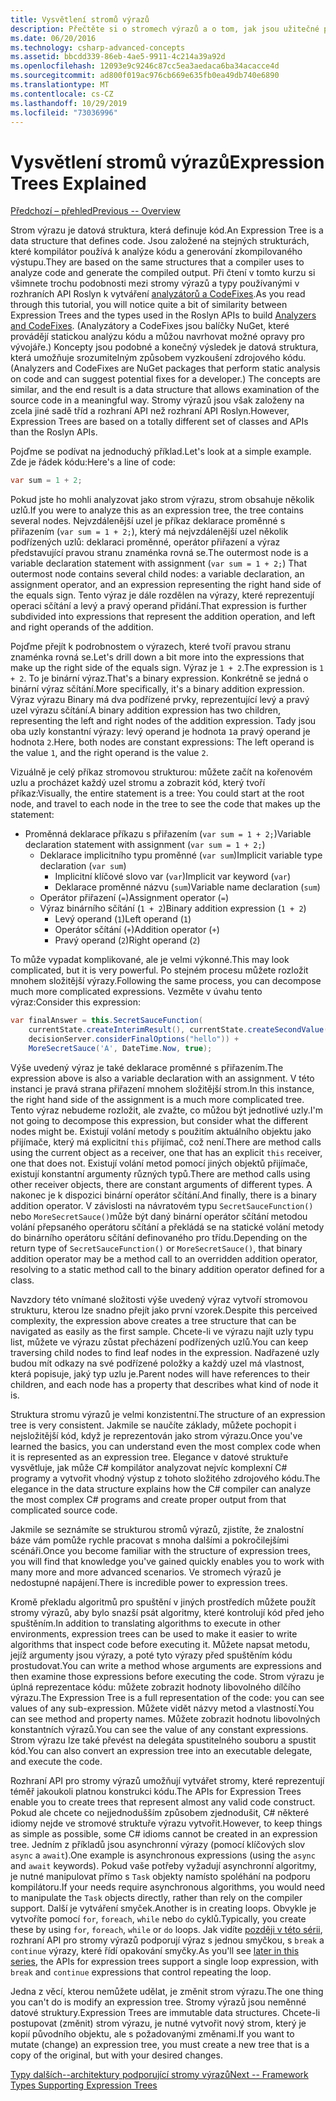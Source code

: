 ```yaml
---
title: Vysvětlení stromů výrazů
description: Přečtěte si o stromech výrazů a o tom, jak jsou užitečné při překladu algoritmů pro externí spuštění a kontrolu kódu před jeho provedením.
ms.date: 06/20/2016
ms.technology: csharp-advanced-concepts
ms.assetid: bbcdd339-86eb-4ae5-9911-4c214a39a92d
ms.openlocfilehash: 12093e9c9246c87cc5ea3aedaca6ba34acacce4d
ms.sourcegitcommit: ad800f019ac976cb669e635fb0ea49db740e6890
ms.translationtype: MT
ms.contentlocale: cs-CZ
ms.lasthandoff: 10/29/2019
ms.locfileid: "73036996"
---
```

# <a name="expression-trees-explained"></a><span data-ttu-id="a6a88-103">Vysvětlení stromů výrazů</span><span class="sxs-lookup"><span data-stu-id="a6a88-103">Expression Trees Explained</span></span>

[<span data-ttu-id="a6a88-104">Předchozí – přehled</span><span class="sxs-lookup"><span data-stu-id="a6a88-104">Previous -- Overview</span></span>](expression-trees.md)

<span data-ttu-id="a6a88-105">Strom výrazu je datová struktura, která definuje kód.</span><span class="sxs-lookup"><span data-stu-id="a6a88-105">An Expression Tree is a data structure that defines code.</span></span> <span data-ttu-id="a6a88-106">Jsou založené na stejných strukturách, které kompilátor používá k analýze kódu a generování zkompilovaného výstupu.</span><span class="sxs-lookup"><span data-stu-id="a6a88-106">They are based on the same structures that a compiler uses to analyze code and generate the compiled output.</span></span> <span data-ttu-id="a6a88-107">Při čtení v tomto kurzu si všimnete trochu podobnosti mezi stromy výrazů a typy používanými v rozhraních API Roslyn k vytváření [analyzátorů a CodeFixes](https://github.com/dotnet/roslyn-analyzers).</span><span class="sxs-lookup"><span data-stu-id="a6a88-107">As you read through this tutorial, you will notice quite a bit of similarity between Expression Trees and the types used in the Roslyn APIs to build [Analyzers and CodeFixes](https://github.com/dotnet/roslyn-analyzers).</span></span>
<span data-ttu-id="a6a88-108">(Analyzátory a CodeFixes jsou balíčky NuGet, které provádějí statickou analýzu kódu a můžou navrhovat možné opravy pro vývojáře.) Koncepty jsou podobné a konečný výsledek je datová struktura, která umožňuje srozumitelným způsobem vyzkoušení zdrojového kódu.</span><span class="sxs-lookup"><span data-stu-id="a6a88-108">(Analyzers and CodeFixes are NuGet packages that perform static analysis on code and can suggest potential fixes for a developer.) The concepts are similar, and the end result is a data structure that allows examination of the source code in a meaningful way.</span></span> <span data-ttu-id="a6a88-109">Stromy výrazů jsou však založeny na zcela jiné sadě tříd a rozhraní API než rozhraní API Roslyn.</span><span class="sxs-lookup"><span data-stu-id="a6a88-109">However, Expression Trees are based on a totally different set of classes and APIs than the Roslyn APIs.</span></span>

<span data-ttu-id="a6a88-110">Pojďme se podívat na jednoduchý příklad.</span><span class="sxs-lookup"><span data-stu-id="a6a88-110">Let's look at a simple example.</span></span>
<span data-ttu-id="a6a88-111">Zde je řádek kódu:</span><span class="sxs-lookup"><span data-stu-id="a6a88-111">Here's a line of code:</span></span>

```csharp
var sum = 1 + 2;
```

<span data-ttu-id="a6a88-112">Pokud jste ho mohli analyzovat jako strom výrazu, strom obsahuje několik uzlů.</span><span class="sxs-lookup"><span data-stu-id="a6a88-112">If you were to analyze this as an expression tree, the tree contains several nodes.</span></span>
<span data-ttu-id="a6a88-113">Nejvzdálenější uzel je příkaz deklarace proměnné s přiřazením (`var sum = 1 + 2;`), který má nejvzdálenější uzel několik podřízených uzlů: deklaraci proměnné, operátor přiřazení a výraz představující pravou stranu znaménka rovná se.</span><span class="sxs-lookup"><span data-stu-id="a6a88-113">The outermost node is a variable declaration statement with assignment (`var sum = 1 + 2;`) That outermost node contains several child nodes: a variable declaration, an assignment operator, and an expression representing the right hand side of the equals sign.</span></span> <span data-ttu-id="a6a88-114">Tento výraz je dále rozdělen na výrazy, které reprezentují operaci sčítání a levý a pravý operand přidání.</span><span class="sxs-lookup"><span data-stu-id="a6a88-114">That expression is further subdivided into expressions that represent the addition operation, and left and right operands of the addition.</span></span>

<span data-ttu-id="a6a88-115">Pojďme přejít k podrobnostem o výrazech, které tvoří pravou stranu znaménka rovná se.</span><span class="sxs-lookup"><span data-stu-id="a6a88-115">Let's drill down a bit more into the expressions that make up the right side of the equals sign.</span></span>
<span data-ttu-id="a6a88-116">Výraz je `1 + 2`.</span><span class="sxs-lookup"><span data-stu-id="a6a88-116">The expression is `1 + 2`.</span></span> <span data-ttu-id="a6a88-117">To je binární výraz.</span><span class="sxs-lookup"><span data-stu-id="a6a88-117">That's a binary expression.</span></span> <span data-ttu-id="a6a88-118">Konkrétně se jedná o binární výraz sčítání.</span><span class="sxs-lookup"><span data-stu-id="a6a88-118">More specifically, it's a binary addition expression.</span></span> <span data-ttu-id="a6a88-119">Výraz výrazu Binary má dva podřízené prvky, reprezentující levý a pravý uzel výrazu sčítání.</span><span class="sxs-lookup"><span data-stu-id="a6a88-119">A binary addition expression has two children, representing the left and right nodes of the addition expression.</span></span> <span data-ttu-id="a6a88-120">Tady jsou oba uzly konstantní výrazy: levý operand je hodnota `1`a pravý operand je hodnota `2`.</span><span class="sxs-lookup"><span data-stu-id="a6a88-120">Here, both nodes are constant expressions: The left operand is the value `1`, and the right operand is the value `2`.</span></span>

<span data-ttu-id="a6a88-121">Vizuálně je celý příkaz stromovou strukturou: můžete začít na kořenovém uzlu a procházet každý uzel stromu a zobrazit kód, který tvoří příkaz:</span><span class="sxs-lookup"><span data-stu-id="a6a88-121">Visually, the entire statement is a tree: You could start at the root node, and travel to each node in the tree to see the code that makes up the statement:</span></span>

- <span data-ttu-id="a6a88-122">Proměnná deklarace příkazu s přiřazením (`var sum = 1 + 2;`)</span><span class="sxs-lookup"><span data-stu-id="a6a88-122">Variable declaration statement with assignment (`var sum = 1 + 2;`)</span></span>
  - <span data-ttu-id="a6a88-123">Deklarace implicitního typu proměnné (`var sum`)</span><span class="sxs-lookup"><span data-stu-id="a6a88-123">Implicit variable type declaration (`var sum`)</span></span>
    - <span data-ttu-id="a6a88-124">Implicitní klíčové slovo var (`var`)</span><span class="sxs-lookup"><span data-stu-id="a6a88-124">Implicit var keyword (`var`)</span></span>
    - <span data-ttu-id="a6a88-125">Deklarace proměnné názvu (`sum`)</span><span class="sxs-lookup"><span data-stu-id="a6a88-125">Variable name declaration (`sum`)</span></span>
  - <span data-ttu-id="a6a88-126">Operátor přiřazení (`=`)</span><span class="sxs-lookup"><span data-stu-id="a6a88-126">Assignment operator (`=`)</span></span>
  - <span data-ttu-id="a6a88-127">Výraz binárního sčítání (`1 + 2`)</span><span class="sxs-lookup"><span data-stu-id="a6a88-127">Binary addition expression (`1 + 2`)</span></span>
    - <span data-ttu-id="a6a88-128">Levý operand (`1`)</span><span class="sxs-lookup"><span data-stu-id="a6a88-128">Left operand (`1`)</span></span>
    - <span data-ttu-id="a6a88-129">Operátor sčítání (`+`)</span><span class="sxs-lookup"><span data-stu-id="a6a88-129">Addition operator (`+`)</span></span>
    - <span data-ttu-id="a6a88-130">Pravý operand (`2`)</span><span class="sxs-lookup"><span data-stu-id="a6a88-130">Right operand (`2`)</span></span>

<span data-ttu-id="a6a88-131">To může vypadat komplikované, ale je velmi výkonné.</span><span class="sxs-lookup"><span data-stu-id="a6a88-131">This may look complicated, but it is very powerful.</span></span> <span data-ttu-id="a6a88-132">Po stejném procesu můžete rozložit mnohem složitější výrazy.</span><span class="sxs-lookup"><span data-stu-id="a6a88-132">Following the same process, you can decompose much more complicated expressions.</span></span> <span data-ttu-id="a6a88-133">Vezměte v úvahu tento výraz:</span><span class="sxs-lookup"><span data-stu-id="a6a88-133">Consider this expression:</span></span>

```csharp
var finalAnswer = this.SecretSauceFunction(
    currentState.createInterimResult(), currentState.createSecondValue(1, 2),
    decisionServer.considerFinalOptions("hello")) +
    MoreSecretSauce('A', DateTime.Now, true);
```

<span data-ttu-id="a6a88-134">Výše uvedený výraz je také deklarace proměnné s přiřazením.</span><span class="sxs-lookup"><span data-stu-id="a6a88-134">The expression above is also a variable declaration with an assignment.</span></span>
<span data-ttu-id="a6a88-135">V této instanci je pravá strana přiřazení mnohem složitější strom.</span><span class="sxs-lookup"><span data-stu-id="a6a88-135">In this instance, the right hand side of the assignment is a much more complicated tree.</span></span>
<span data-ttu-id="a6a88-136">Tento výraz nebudeme rozložit, ale zvažte, co můžou být jednotlivé uzly.</span><span class="sxs-lookup"><span data-stu-id="a6a88-136">I'm not going to decompose this expression, but consider what the different nodes might be.</span></span> <span data-ttu-id="a6a88-137">Existují volání metody s použitím aktuálního objektu jako přijímače, který má explicitní `this` přijímač, což není.</span><span class="sxs-lookup"><span data-stu-id="a6a88-137">There are method calls using the current object as a receiver, one that has an explicit `this` receiver, one that does not.</span></span> <span data-ttu-id="a6a88-138">Existují volání metod pomocí jiných objektů přijímače, existují konstantní argumenty různých typů.</span><span class="sxs-lookup"><span data-stu-id="a6a88-138">There are method calls using other receiver objects, there are constant arguments of different types.</span></span> <span data-ttu-id="a6a88-139">A nakonec je k dispozici binární operátor sčítání.</span><span class="sxs-lookup"><span data-stu-id="a6a88-139">And finally, there is a binary addition operator.</span></span> <span data-ttu-id="a6a88-140">V závislosti na návratovém typu `SecretSauceFunction()` nebo `MoreSecretSauce()`může být daný binární operátor sčítání metodou volání přepsaného operátoru sčítání a překládá se na statické volání metody do binárního operátoru sčítání definovaného pro třídu.</span><span class="sxs-lookup"><span data-stu-id="a6a88-140">Depending on the return type of `SecretSauceFunction()` or `MoreSecretSauce()`, that binary addition operator may be a method call to an overridden addition operator, resolving to a static method call to the binary addition operator defined for a class.</span></span>

<span data-ttu-id="a6a88-141">Navzdory této vnímané složitosti výše uvedený výraz vytvoří stromovou strukturu, kterou lze snadno přejít jako první vzorek.</span><span class="sxs-lookup"><span data-stu-id="a6a88-141">Despite this perceived complexity, the expression above creates a tree structure that can be navigated as easily as the first sample.</span></span> <span data-ttu-id="a6a88-142">Chcete-li ve výrazu najít uzly typu list, můžete ve výrazu zůstat přecházení podřízených uzlů.</span><span class="sxs-lookup"><span data-stu-id="a6a88-142">You can keep traversing child nodes to find leaf nodes in the expression.</span></span> <span data-ttu-id="a6a88-143">Nadřazené uzly budou mít odkazy na své podřízené položky a každý uzel má vlastnost, která popisuje, jaký typ uzlu je.</span><span class="sxs-lookup"><span data-stu-id="a6a88-143">Parent nodes will have references to their children, and each node has a property that describes what kind of node it is.</span></span>

<span data-ttu-id="a6a88-144">Struktura stromu výrazů je velmi konzistentní.</span><span class="sxs-lookup"><span data-stu-id="a6a88-144">The structure of an expression tree is very consistent.</span></span> <span data-ttu-id="a6a88-145">Jakmile se naučíte základy, můžete pochopit i nejsložitější kód, když je reprezentován jako strom výrazu.</span><span class="sxs-lookup"><span data-stu-id="a6a88-145">Once you've learned the basics, you can understand even the most complex code when it is represented as an expression tree.</span></span> <span data-ttu-id="a6a88-146">Elegance v datové struktuře vysvětluje, jak může C# kompilátor analyzovat nejvíc komplexní C# programy a vytvořit vhodný výstup z tohoto složitého zdrojového kódu.</span><span class="sxs-lookup"><span data-stu-id="a6a88-146">The elegance in the data structure explains how the C# compiler can analyze the most complex C# programs and create proper output from that complicated source code.</span></span>

<span data-ttu-id="a6a88-147">Jakmile se seznámíte se strukturou stromů výrazů, zjistíte, že znalostní báze vám pomůže rychle pracovat s mnoha dalšími a pokročilejšími scénáři.</span><span class="sxs-lookup"><span data-stu-id="a6a88-147">Once you become familiar with the structure of expression trees, you will find that knowledge you've gained quickly enables you to work with many more and more advanced scenarios.</span></span> <span data-ttu-id="a6a88-148">Ve stromech výrazů je nedostupné napájení.</span><span class="sxs-lookup"><span data-stu-id="a6a88-148">There is incredible power to expression trees.</span></span>

<span data-ttu-id="a6a88-149">Kromě překladu algoritmů pro spuštění v jiných prostředích můžete použít stromy výrazů, aby bylo snazší psát algoritmy, které kontrolují kód před jeho spuštěním.</span><span class="sxs-lookup"><span data-stu-id="a6a88-149">In addition to translating algorithms to execute in other environments, expression trees can be used to make it easier to write algorithms that inspect code before executing it.</span></span> <span data-ttu-id="a6a88-150">Můžete napsat metodu, jejíž argumenty jsou výrazy, a poté tyto výrazy před spuštěním kódu prostudovat.</span><span class="sxs-lookup"><span data-stu-id="a6a88-150">You can write a method whose arguments are expressions and then examine those expressions before executing the code.</span></span> <span data-ttu-id="a6a88-151">Strom výrazu je úplná reprezentace kódu: můžete zobrazit hodnoty libovolného dílčího výrazu.</span><span class="sxs-lookup"><span data-stu-id="a6a88-151">The Expression Tree is a full representation of the code: you can see values of any sub-expression.</span></span>
<span data-ttu-id="a6a88-152">Můžete vidět názvy metod a vlastností.</span><span class="sxs-lookup"><span data-stu-id="a6a88-152">You can see method and property names.</span></span> <span data-ttu-id="a6a88-153">Můžete zobrazit hodnotu libovolných konstantních výrazů.</span><span class="sxs-lookup"><span data-stu-id="a6a88-153">You can see the value of any constant expressions.</span></span>
<span data-ttu-id="a6a88-154">Strom výrazu lze také převést na delegáta spustitelného souboru a spustit kód.</span><span class="sxs-lookup"><span data-stu-id="a6a88-154">You can also convert an expression tree into an executable delegate, and execute the code.</span></span>

<span data-ttu-id="a6a88-155">Rozhraní API pro stromy výrazů umožňují vytvářet stromy, které reprezentují téměř jakoukoli platnou konstrukci kódu.</span><span class="sxs-lookup"><span data-stu-id="a6a88-155">The APIs for Expression Trees enable you to create trees that represent almost any valid code construct.</span></span> <span data-ttu-id="a6a88-156">Pokud ale chcete co nejjednodušším způsobem zjednodušit, C# některé idiomy nejde ve stromové struktuře výrazu vytvořit.</span><span class="sxs-lookup"><span data-stu-id="a6a88-156">However, to keep things as simple as possible, some C# idioms cannot be created in an expression tree.</span></span> <span data-ttu-id="a6a88-157">Jedním z příkladů jsou asynchronní výrazy (pomocí klíčových slov `async` a `await`).</span><span class="sxs-lookup"><span data-stu-id="a6a88-157">One example is asynchronous expressions (using the `async` and `await` keywords).</span></span> <span data-ttu-id="a6a88-158">Pokud vaše potřeby vyžadují asynchronní algoritmy, je nutné manipulovat přímo s `Task` objekty namísto spoléhání na podporu kompilátoru.</span><span class="sxs-lookup"><span data-stu-id="a6a88-158">If your needs require asynchronous algorithms, you would need to manipulate the `Task` objects directly, rather than rely on the compiler support.</span></span> <span data-ttu-id="a6a88-159">Další je vytváření smyček.</span><span class="sxs-lookup"><span data-stu-id="a6a88-159">Another is in creating loops.</span></span> <span data-ttu-id="a6a88-160">Obvykle je vytvoříte pomocí `for`, `foreach`, `while` nebo `do` cyklů.</span><span class="sxs-lookup"><span data-stu-id="a6a88-160">Typically, you create these by using `for`, `foreach`, `while` or `do` loops.</span></span> <span data-ttu-id="a6a88-161">Jak vidíte [později v této sérii](expression-trees-building.md), rozhraní API pro stromy výrazů podporují výraz s jednou smyčkou, s `break` a `continue` výrazy, které řídí opakování smyčky.</span><span class="sxs-lookup"><span data-stu-id="a6a88-161">As you'll see [later in this series](expression-trees-building.md), the APIs for expression trees support a single loop expression, with `break` and `continue` expressions that control repeating the loop.</span></span>

<span data-ttu-id="a6a88-162">Jedna z věcí, kterou nemůžete udělat, je změnit strom výrazu.</span><span class="sxs-lookup"><span data-stu-id="a6a88-162">The one thing you can't do is modify an expression tree.</span></span>  <span data-ttu-id="a6a88-163">Stromy výrazů jsou neměnné datové struktury.</span><span class="sxs-lookup"><span data-stu-id="a6a88-163">Expression Trees are immutable data structures.</span></span> <span data-ttu-id="a6a88-164">Chcete-li postupovat (změnit) strom výrazu, je nutné vytvořit nový strom, který je kopií původního objektu, ale s požadovanými změnami.</span><span class="sxs-lookup"><span data-stu-id="a6a88-164">If you want to mutate (change) an expression tree, you must create a new tree that is a copy of the original, but with your desired changes.</span></span>

[<span data-ttu-id="a6a88-165">Typy dalších--architektury podporující stromy výrazů</span><span class="sxs-lookup"><span data-stu-id="a6a88-165">Next -- Framework Types Supporting Expression Trees</span></span>](expression-classes.md)

